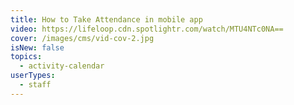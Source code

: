 ```yaml
---
title: How to Take Attendance in mobile app
video: https://lifeloop.cdn.spotlightr.com/watch/MTU4NTc0NA==
cover: /images/cms/vid-cov-2.jpg
isNew: false
topics:
  - activity-calendar
userTypes:
  - staff
---
```

